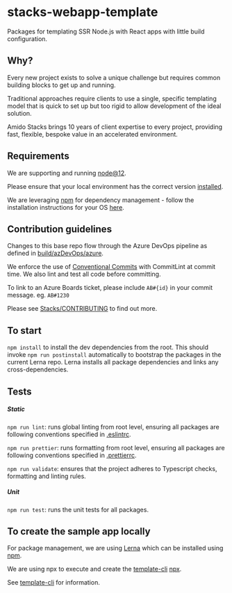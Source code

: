 # stacks-webapp-template

Packages for templating SSR Node.js with React apps with little build configuration.

## Why?
Every new project exists to solve a unique challenge 
but requires common building blocks to get up and running.

Traditional approaches require clients to use a single, specific templating model that is quick to set up but too rigid to allow development of the ideal solution.

Amido Stacks brings 10 years of client expertise to every project, providing fast, flexible, bespoke value in an accelerated environment.

## Requirements

We are supporting and running [node@12](https://nodejs.org/en/about/releases/).

Please ensure that your local environment has the correct version
[installed](https://nodejs.org/en/download/).

We are leveraging [npm](https://www.npmjs.com/) for dependency management - follow the
installation instructions for your OS [here](https://www.npmjs.com/get-npm).

## Contribution guidelines

Changes to this base repo flow through the Azure DevOps pipeline as defined in [build/azDevOps/azure](build/azDevOps/azure/).

We enforce the use of [Conventional Commits](https://commitlint.js.org) with CommitLint at commit time. We also lint and test all code before committing.

To link to an Azure Boards ticket, please include `AB#{id}` in your commit message. eg. `AB#1230`

Please see [Stacks/CONTRIBUTING](https://github.com/amido/stacks/blob/master/.github/CONTRIBUTING.md) to find out more.


## To start
`npm install` to install the dev dependencies from the root. This should invoke `npm run postinstall` automatically to bootstrap the packages in the current Lerna repo. Lerna installs all package dependencies and links any cross-dependencies.


## Tests

##### Static

`npm run lint`: runs global linting from root level, ensuring all packages are
following conventions specified in [.eslintrc](.eslintrc).
  
`npm run prettier`: runs formatting from root level, ensuring all packages are
following conventions specified in [.prettierrc](.prettierrc).

`npm run validate`: ensures that the project adheres to Typescript checks,
formatting and linting rules.

##### Unit

`npm run test`: runs the unit tests for all packages.

## To create the sample app locally
For package management, we are using [Lerna](https://lernajs.io) which can be installed using [npm](https://www.npmjs.com/package/lerna).

We are using npx to execute and create the [template-cli](./packages/template-cli) [npx](https://www.npmjs.com/package/npx).

See [template-cli](./packages/template-cli/README.md) for information.
